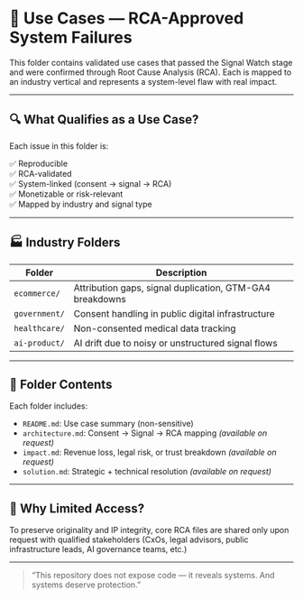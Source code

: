 # 🧩 Use Cases — RCA-Approved System Failures

This folder contains validated use cases that passed the Signal Watch stage and were confirmed through Root Cause Analysis (RCA). Each is mapped to an industry vertical and represents a system-level flaw with real impact.

---

## 🔍 What Qualifies as a Use Case?

Each issue in this folder is:

✅ Reproducible  
✅ RCA-validated  
✅ System-linked (consent → signal → RCA)  
✅ Monetizable or risk-relevant  
✅ Mapped by industry and signal type

---

## 🏭 Industry Folders

| Folder         | Description                                |
|----------------|--------------------------------------------|
| `ecommerce/`    | Attribution gaps, signal duplication, GTM-GA4 breakdowns |
| `government/`   | Consent handling in public digital infrastructure |
| `healthcare/`   | Non-consented medical data tracking        |
| `ai-product/`   | AI drift due to noisy or unstructured signal flows |

---

## 📁 Folder Contents

Each folder includes:

- `README.md`: Use case summary (non-sensitive)
- `architecture.md`: Consent → Signal → RCA mapping *(available on request)*
- `impact.md`: Revenue loss, legal risk, or trust breakdown *(available on request)*
- `solution.md`: Strategic + technical resolution *(available on request)*

---

## 🔐 Why Limited Access?

To preserve originality and IP integrity, core RCA files are shared only upon request with qualified stakeholders (CxOs, legal advisors, public infrastructure leads, AI governance teams, etc.)

---

> “This repository does not expose code — it reveals systems. And systems deserve protection.”
